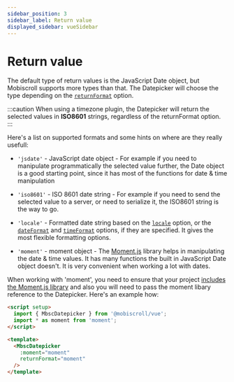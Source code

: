 ```yaml
---
sidebar_position: 3
sidebar_label: Return value
displayed_sidebar: vueSidebar
---
```


# Return value

The default type of return values is the JavaScript Date object, but Mobiscroll supports more types than that. The Datepicker will choose the type depending on the [`returnFormat`](./api#opt-returnFormat) option.

:::caution
When using a timezone plugin, the Datepicker will return the selected values in **ISO8601** strings, regardless of the returnFormat option.
:::

Here's a list on supported formats and some hints on where are they really usefull:

- `'jsdate'` - JavaScript date object - For example if you need to manipulate programmatically the selected value further, the Date object is a good starting point, since it has most of the functions for date & time manipulation

- `'iso8601'` - ISO 8601 date string - For example if you need to send the selected value to a server, or need to serialize it, the ISO8601 string is the way to go.



- `'locale'` - Formatted date string based on the [`locale`](./api#localization-locale) option, or the [`dateFormat`](./api#localization-dateFormat) and [`timeFormat`](./api#localization-timeFormat) options, if they are specified. It gives the most flexible formatting options.

- `'moment'` - moment object - The [Moment.js](https://momentjs.com/) library helps in manipulating the date & time values. It has many functions the built in JavaScript Date object doesn't. It is very convenient when working a lot with dates.

When working with 'moment', you need to ensure that your project [includes the Moment.js library](https://momentjs.com/docs/#/use-it/) and also you will need to pass the moment libary reference to the Datepicker. Here's an example how:

```html title="Passing Moment.js to the Datepicker"
<script setup>
  import { MbscDatepicker } from '@mobiscroll/vue';
  import * as moment from 'moment';
</script>

<template>
  <MbscDatepicker
    :moment="moment"
    returnFormat="moment"
  />
</template>
```
